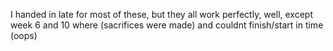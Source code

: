 I handed in late for most of these, but they all work perfectly, well, except week 6 and 10 where (sacrifices were made) and couldnt finish/start in time
(oops)
